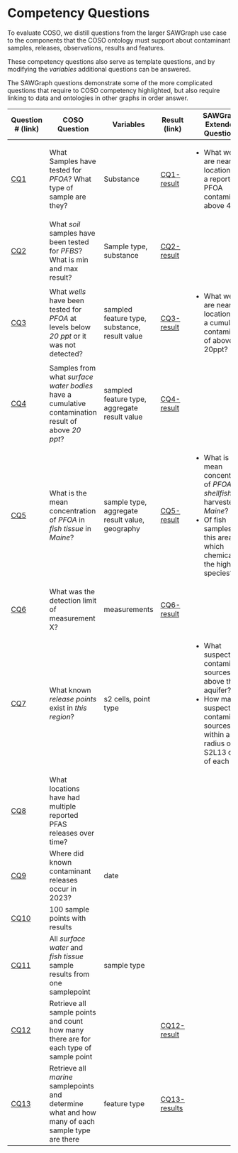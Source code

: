 # Competency Questions

To evaluate COSO, we distill questions from the larger SAWGraph use case to the components that the COSO ontology must support about contaminant samples, releases, observations, results and features.

These competency questions also serve as template questions, and by modifying the *variables* additional questions can be answered. 

The SAWGraph questions demonstrate some of the more complicated questions that require to COSO competency highlighted, but also require linking to data and ontologies in other graphs in order answer. 

| Question # (link) | COSO Question | Variables | Result (link) | SAWGraph Extended Questions |
| -- | ------------------ | ------------------ | --------- | --------- |
| [CQ1](./CQ1.rq) | What Samples have tested for *PFOA*? What type of sample are they? | Substance | [CQ1-result](./CQ1-result.csv) | <ul><li> What wells are near locations with a reported  PFOA contamination above 4ppt? </li></ul>|
| [CQ2](./CQ2.rq) | What *soil* samples have been tested for *PFBS*? What is min and max result? | Sample type, substance  | [CQ2-result](./CQ2-result.csv) | |
| [CQ3](./CQ3.rq) | What *wells* have been tested for *PFOA* at levels below *20 ppt* or it was not detected?  | sampled feature type, substance, result value| [CQ3-result](./CQ3-result.csv) | <ul><li> What wells are near locations with a cumulative contamination of above 20ppt? </li> </ul>|
| [CQ4](./CQ4.rq) | Samples from what *surface water bodies* have a cumulative contamination result of above *20 ppt*? | sampled feature type, aggregate result value| [CQ4-result](CQ4-result.csv) | |
| [CQ5](./CQ5.rq) | What is the mean concentration of *PFOA* in *fish tissue* in *Maine*? | sample type, aggregate result value, geography | [CQ5-result](./CQ5-result.csv) |<ul><li> What is the mean concentration of *PFOA* in *shellfish* harvested in *Maine*? </li><li> Of fish samples in this area, which chemical is the highest by species? </li></ul>|
| [CQ6](./CQ6.rq) | What was the detection limit of measurement X? | measurements | [CQ6-result](./CQ6-result.csv)  | |
| [CQ7](./CQ7.rq) | What known *release points* exist in *this region*? | s2 cells, point type | | <ul><li> What suspected contamination sources exist above this aquifer?</li><li>How many suspected contamination sources are within a radius of two S2L13 cells of each well?</li></ul>|
| [CQ8](./CQ8.rq) | What locations have had multiple reported PFAS releases over time? |  | | |
| [CQ9](./CQ9.rq) | Where did known contaminant releases occur in 2023? | date | | |
| [CQ10](./CQ10.rq) | 100 sample points with results | | | |
| [CQ11](./CQ11.rq) | All *surface water* and *fish tissue* sample results from one samplepoint | sample type| | |
| [CQ12](./CQ12.rq)| Retrieve all sample points and count how many there are for each type of sample point | | [CQ12-result](./CQ12-result.csv)| |
| [CQ13](./CQ13.rq) | Retrieve all *marine* samplepoints and determine what and how many of each sample type are there | feature type|  [CQ13-results](./CQ13-results.csv)| |